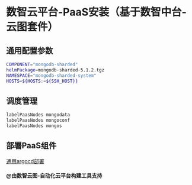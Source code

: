 # 数智云平台-PaaS安装（基于数智中台-云图套件）

## 通用配置参数

```bash
COMPONENT="mongodb-sharded"
helmPackage=mongodb-sharded-5.1.2.tgz
NAMESPACE="mongodb-sharded-system"
HOSTS=${HOSTS:=${SSH_HOST}}
```

## 调度管理

````bash
labelPaasNodes mongodata
labelPaasNodes mongoconf
labelPaasNodes mongos
````

## 部署PaaS组件

[通用argocd部署](deploypaas.md)

#### @由数智云图-自动化云平台构建工具支持